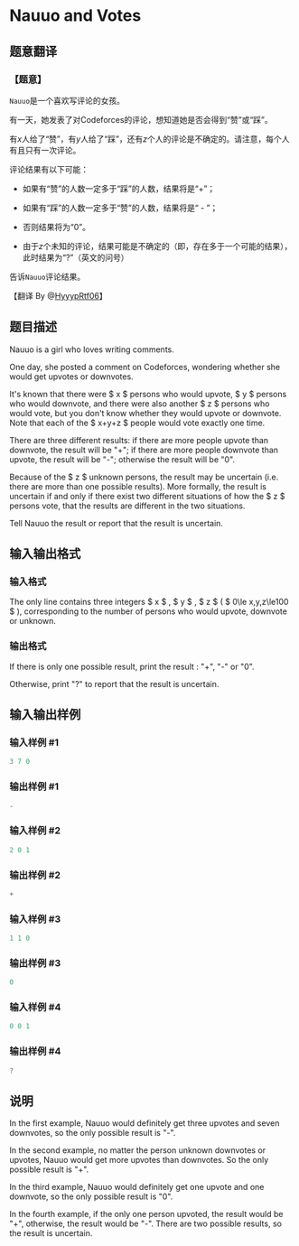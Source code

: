 # Nauuo and Votes

## 题意翻译

### 【题意】

$\texttt{Nauuo}$是一个喜欢写评论的女孩。

有一天，她发表了对$\mathrm{Codeforces}$的评论，想知道她是否会得到“赞”或“踩”。

有$x$人给了“赞”，有$y$人给了“踩”，还有$z$个人的评论是不确定的。请注意，每个人有且只有一次评论。

评论结果有以下可能：

- 如果有“赞”的人数一定多于“踩”的人数，结果将是“+”；

- 如果有“踩”的人数一定多于“赞”的人数，结果将是“ - ”；

- 否则结果将为“0”。

- 由于$z$个未知的评论，结果可能是不确定的（即，存在多于一个可能的结果），此时结果为“?”（英文的问号）

告诉$\texttt{Nauuo}$评论结果。

【翻译 By @[HyyypRtf06](https://www.luogu.org/space/show?uid=80049)】

## 题目描述

Nauuo is a girl who loves writing comments.

One day, she posted a comment on Codeforces, wondering whether she would get upvotes or downvotes.

It's known that there were $ x $ persons who would upvote, $ y $ persons who would downvote, and there were also another $ z $ persons who would vote, but you don't know whether they would upvote or downvote. Note that each of the $ x+y+z $ people would vote exactly one time.

There are three different results: if there are more people upvote than downvote, the result will be "+"; if there are more people downvote than upvote, the result will be "-"; otherwise the result will be "0".

Because of the $ z $ unknown persons, the result may be uncertain (i.e. there are more than one possible results). More formally, the result is uncertain if and only if there exist two different situations of how the $ z $ persons vote, that the results are different in the two situations.

Tell Nauuo the result or report that the result is uncertain.

## 输入输出格式

### 输入格式

The only line contains three integers $ x $ , $ y $ , $ z $ ( $ 0\le x,y,z\le100 $ ), corresponding to the number of persons who would upvote, downvote or unknown.

### 输出格式

If there is only one possible result, print the result : "+", "-" or "0".

Otherwise, print "?" to report that the result is uncertain.

## 输入输出样例

### 输入样例 #1

```cpp
3 7 0

```
### 输出样例 #1

```cpp
-
```


### 输入样例 #2

```cpp
2 0 1

```
### 输出样例 #2

```cpp
+
```


### 输入样例 #3

```cpp
1 1 0

```
### 输出样例 #3

```cpp
0
```


### 输入样例 #4

```cpp
0 0 1

```
### 输出样例 #4

```cpp
?
```


## 说明

In the first example, Nauuo would definitely get three upvotes and seven downvotes, so the only possible result is "-".

In the second example, no matter the person unknown downvotes or upvotes, Nauuo would get more upvotes than downvotes. So the only possible result is "+".

In the third example, Nauuo would definitely get one upvote and one downvote, so the only possible result is "0".

In the fourth example, if the only one person upvoted, the result would be "+", otherwise, the result would be "-". There are two possible results, so the result is uncertain.

